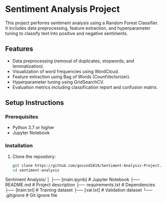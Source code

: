 # Sentiment Analysis Project

This project performs sentiment analysis using a Random Forest Classifier. It includes data preprocessing, feature extraction, and hyperparameter tuning to classify text into positive and negative sentiments.

## Features
- Data preprocessing (removal of duplicates, stopwords, and lemmatization).
- Visualization of word frequencies using WordCloud.
- Feature extraction using Bag of Words (CountVectorizer).
- Hyperparameter tuning using GridSearchCV.
- Evaluation metrics including classification report and confusion matrix.

## Setup Instructions

### Prerequisites
- Python 3.7 or higher
- Jupyter Notebook

### Installation
1. Clone the repository:
   ```bash
   git clone https://github.com/govind2819/Sentiment-Analysis-Project.git
   cd sentiment-analysis
Sentiment Analysis/
│
├── [main.ipynb]        # Jupyter Notebook
├── README.md           # Project description
├── requirements.txt    # Dependencies
├── [train.txt]         # Training dataset
├── [val.txt]           # Validation dataset
└── .gitignore          # Git ignore file

